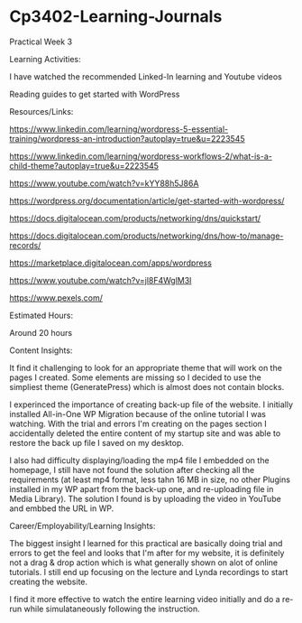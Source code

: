 # Cp3402-Learning-Journals

Practical Week 3

Learning Activities:

I have watched the recommended Linked-In learning and Youtube videos

Reading guides to get started with WordPress



Resources/Links:

https://www.linkedin.com/learning/wordpress-5-essential-training/wordpress-an-introduction?autoplay=true&u=2223545

https://www.linkedin.com/learning/wordpress-workflows-2/what-is-a-child-theme?autoplay=true&u=2223545

https://www.youtube.com/watch?v=kYY88h5J86A

https://wordpress.org/documentation/article/get-started-with-wordpress/

https://docs.digitalocean.com/products/networking/dns/quickstart/

https://docs.digitalocean.com/products/networking/dns/how-to/manage-records/

https://marketplace.digitalocean.com/apps/wordpress

https://www.youtube.com/watch?v=jl8F4WglM3I

https://www.pexels.com/



Estimated Hours:

Around 20 hours



Content Insights:

It find it challenging to look for an appropriate theme that will work on the pages I created. Some elements are missing so I decided to use the simpliest theme (GeneratePress) which is almost does not contain blocks.

I experinced the importance of creating back-up file of the website. I initially installed All-in-One WP Migration because of the online tutorial I was watching. With the trial and errors I'm creating on the pages section I accidentally deleted the entire content of my startup site and was able to restore the back up file I saved on my desktop.

I also had difficulty displaying/loading the mp4 file I embedded on the homepage, I still have not found the solution after checking all the requirements (at least mp4 format, less tahn 16 MB in size, no other Plugins installed in my WP apart from the back-up one, and re-uploading file in Media Library). The solution I found is by uploading the video in YouTube and embbed the URL in WP.



Career/Employability/Learning Insights:

The biggest insight I learned for this practical are basically doing trial and errors to get the feel and looks that I'm after for my website, it is definitely not a drag & drop action which is what generally shown on alot of online tutorials. I still end up focusing on the lecture and Lynda recordings to start creating the website. 

I find it more effective to watch the entire learning video initially and do a re-run while simulataneously following the instruction. 
